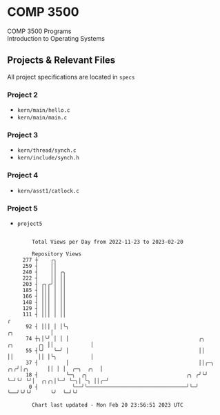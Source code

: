 # COMP 3500
COMP 3500 Programs  
Introduction to Operating Systems  
## Projects & Relevant Files
All project specifications are located in `specs`
### Project 2
- `kern/main/hello.c`
- `kern/main/main.c`
### Project 3
- `kern/thread/synch.c`
- `kern/include/synch.h`
### Project 4
- `kern/asst1/catlock.c`
### Project 5
- `project5`

```

        Total Views per Day from 2022-11-23 to 2023-02-20

        Repository Views
     277 ┼    ╭╮
     259 ┤    ││
     240 ┤    ││ ╭╮
     222 ┤    ││ ││
     203 ┤ ╭╮╭╯│ ││
     185 ┤ │││ │ ││
     166 ┤ │││ │ ││
     148 ┤ │││ │ ││
     129 ┤ │││ │ ││
     111 ┤ │││ │ ││                                                                               ╭
      92 ┤ │││ │ │╰╮                                                                ╭╮            │
      74 ┼╮│╰╯ │ │ │                                          ╭╮       ╭╮        ╭╮ ││            │
      55 ┤╰╯   ╰─╯ │                                          ││       ││        ││ │╰╮           │
      37 ┤         │                                          ││╭─╮ ╭╮╭╯│╭╮      ││ │ │  ╭─╮  ╭╮  │
      18 ┤         ╰─╮  ╭╮                                ╭╮ ╭╯╰╯ ╰─╯╰╯ ╰╯│  ╭╮╭╮│╰─╯ ╰─╮│ ╰╮ ││╭─╯
       0 ┤           ╰──╯╰────────────────────────────────╯╰─╯            ╰──╯╰╯╰╯      ╰╯  ╰─╯╰╯

        Chart last updated - Mon Feb 20 23:56:51 2023 UTC
        
```
